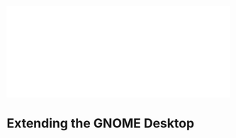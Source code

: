 [![](https://github.com/Atrophaneura/.github/raw/main/metrics/metrics.svg)](Https://GitHub.com/Atrophaneura)

# Extending the GNOME Desktop
